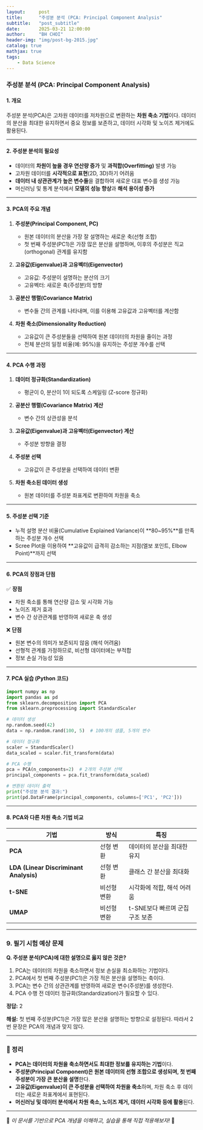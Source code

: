 ```yaml
---
layout:     post
title:      "주성분 분석 (PCA: Principal Component Analysis"
subtitle:   "post_subtitle"
date:       2025-03-21 12:00:00
author:     "BH CHOI"
header-img: "img/post-bg-2015.jpg"
catalog: true
mathjax: true
tags:
    - Data Science
---
```

### 주성분 분석 (PCA: Principal Component Analysis)

#### 1. 개요
주성분 분석(PCA)은 고차원 데이터를 저차원으로 변환하는 **차원 축소 기법**이다. 데이터의 분산을 최대한 유지하면서 중요 정보를 보존하고, 데이터 시각화 및 노이즈 제거에도 활용된다.

---

#### 2. 주성분 분석의 필요성
- 데이터의 **차원이 높을 경우 연산량 증가** 및 **과적합(Overfitting)** 발생 가능
- 고차원 데이터를 **시각적으로 표현**(2D, 3D)하기 어려움
- **데이터 내 상관관계가 높은 변수들**을 결합하여 새로운 대표 변수를 생성 가능
- 머신러닝 및 통계 분석에서 **모델의 성능 향상**과 **해석 용이성 증가**

---

#### 3. PCA의 주요 개념
1. **주성분(Principal Component, PC)**
   - 원본 데이터의 분산을 가장 잘 설명하는 새로운 축(선형 조합)
   - 첫 번째 주성분(PC1)은 가장 많은 분산을 설명하며, 이후의 주성분은 직교(orthogonal) 관계를 유지함

2. **고유값(Eigenvalue)과 고유벡터(Eigenvector)**
   - 고유값: 주성분이 설명하는 분산의 크기
   - 고유벡터: 새로운 축(주성분)의 방향

3. **공분산 행렬(Covariance Matrix)**
   - 변수들 간의 관계를 나타내며, 이를 이용해 고유값과 고유벡터를 계산함

4. **차원 축소(Dimensionality Reduction)**
   - 고유값이 큰 주성분들을 선택하여 원본 데이터의 차원을 줄이는 과정
   - 전체 분산의 일정 비율(예: 95%)을 유지하는 주성분 개수를 선택

---

#### 4. PCA 수행 과정
1. **데이터 정규화(Standardization)**
   - 평균이 0, 분산이 1이 되도록 스케일링 (Z-score 정규화)

2. **공분산 행렬(Covariance Matrix) 계산**
   - 변수 간의 상관성을 분석

3. **고유값(Eigenvalue)과 고유벡터(Eigenvector) 계산**
   - 주성분 방향을 결정

4. **주성분 선택**
   - 고유값이 큰 주성분을 선택하여 데이터 변환

5. **차원 축소된 데이터 생성**
   - 원본 데이터를 주성분 좌표계로 변환하여 차원을 축소

---

#### 5. 주성분 선택 기준
- 누적 설명 분산 비율(Cumulative Explained Variance)이 **80~95%**를 만족하는 주성분 개수 선택
- Scree Plot을 이용하여 **고유값이 급격히 감소하는 지점(엘보 포인트, Elbow Point)**까지 선택

---

#### 6. PCA의 장점과 단점
✅ **장점**
- 차원 축소를 통해 연산량 감소 및 시각화 가능
- 노이즈 제거 효과
- 변수 간 상관관계를 반영하여 새로운 축 생성

❌ **단점**
- 원본 변수의 의미가 보존되지 않음 (해석 어려움)
- 선형적 관계를 가정하므로, 비선형 데이터에는 부적합
- 정보 손실 가능성 있음

---

#### 7. PCA 실습 (Python 코드)
```python
import numpy as np
import pandas as pd
from sklearn.decomposition import PCA
from sklearn.preprocessing import StandardScaler

# 데이터 생성
np.random.seed(42)
data = np.random.rand(100, 5)  # 100개의 샘플, 5개의 변수

# 데이터 정규화
scaler = StandardScaler()
data_scaled = scaler.fit_transform(data)

# PCA 수행
pca = PCA(n_components=2)  # 2개의 주성분 선택
principal_components = pca.fit_transform(data_scaled)

# 변환된 데이터 출력
print("주성분 분석 결과:")
print(pd.DataFrame(principal_components, columns=['PC1', 'PC2']))
```

---

#### 8. PCA와 다른 차원 축소 기법 비교
| 기법 | 방식 | 특징 |
|------|------------------|----------------|
| **PCA** | 선형 변환 | 데이터의 분산을 최대한 유지 |
| **LDA (Linear Discriminant Analysis)** | 선형 변환 | 클래스 간 분산을 최대화 |
| **t-SNE** | 비선형 변환 | 시각화에 적합, 해석 어려움 |
| **UMAP** | 비선형 변환 | t-SNE보다 빠르며 군집 구조 보존 |

---

### 9. 필기 시험 예상 문제
**Q. 주성분 분석(PCA)에 대한 설명으로 옳지 않은 것은?**
1. PCA는 데이터의 차원을 축소하면서 정보 손실을 최소화하는 기법이다.
2. PCA에서 첫 번째 주성분(PC1)은 가장 적은 분산을 설명하는 축이다.
3. PCA는 변수 간의 상관관계를 반영하여 새로운 변수(주성분)를 생성한다.
4. PCA 수행 전 데이터 정규화(Standardization)가 필요할 수 있다.

**정답:** 2

**해설:**
첫 번째 주성분(PC1)은 가장 많은 분산을 설명하는 방향으로 설정된다. 따라서 2번 문장은 PCA의 개념과 맞지 않다.

---

### 📌 정리
- **PCA는 데이터의 차원을 축소하면서도 최대한 정보를 유지하는 기법**이다.
- **주성분(Principal Component)은 원본 데이터의 선형 조합으로 생성되며, 첫 번째 주성분이 가장 큰 분산을 설명**한다.
- **고유값(Eigenvalue)이 큰 주성분을 선택하여 차원을 축소**하며, 차원 축소 후 데이터는 새로운 좌표계에서 표현된다.
- **머신러닝 및 데이터 분석에서 차원 축소, 노이즈 제거, 데이터 시각화 등에 활용**된다.

---
📌 *이 문서를 기반으로 PCA 개념을 이해하고, 실습을 통해 직접 적용해보자!* 🚀

